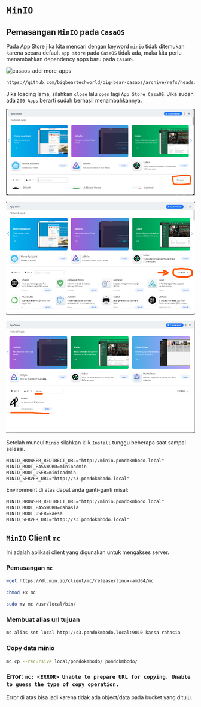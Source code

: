 # `MinIO`

## Pemasangan `MinIO` pada `CasaOS`

Pada App Store jika kita mencari dengan keyword `minio` tidak ditemukan karena secara default `app store` pada `CasaOS` tidak ada, maka kita perlu menambahkan dependency apps baru pada `CasaOS`.

![casaos-add-more-apps](attachments/casaos-add-more-apps.gif)

```txt
https://github.com/bigbeartechworld/big-bear-casaos/archive/refs/heads/master.zip
```

Jika loading lama, silahkan `close` lalu `open` lagi `App Store CasaOS`. Jika sudah ada `200 Apps` berarti sudah berhasil menambahkannya.

![01-minio-intro-91-apps](attachments/01-minio-intro-91-apps.png)

![01-minio-intro-200-apps](attachments/01-minio-intro-200-apps.png)

![01-minio-intro-search](attachments/01-minio-intro-search.png)

Setelah muncul `Minio` silahkan klik `Install` tunggu beberapa saat sampai selesai. 

```env
MINIO_BROWSER_REDIRECT_URL="http://minio.pondokmbodo.local"
MINIO_ROOT_PASSWORD=minioadmin
MINIO_ROOT_USER=minioadmin
MINIO_SERVER_URL="http://s3.pondokmbodo.local"
```

Environment di atas dapat anda ganti-ganti misal:
```env
MINIO_BROWSER_REDIRECT_URL="http://minio.pondokmbodo.local"
MINIO_ROOT_PASSWORD=rahasia
MINIO_ROOT_USER=kaesa
MINIO_SERVER_URL="http://s3.pondokmbodo.local"
```

## `MinIO` Client `mc`

Ini adalah aplikasi client yang digunakan untuk mengakses server.

### Pemasangan `mc`
```bash
wget https://dl.min.io/client/mc/release/linux-amd64/mc
```

```bash
chmod +x mc
```

```bash
sudo mv mc /usr/local/bin/
```
### Membuat alias url tujuan
```bash
mc alias set local http://s3.pondokmbodo.local:9010 kaesa rahasia
```
### Copy data minio
```bash
mc cp --recursive local/pondokmbodo/ pondokmbodo/
```
### Error: `mc: <ERROR> Unable to prepare URL for copying. Unable to guess the type of copy operation.`

Error di atas bisa jadi karena tidak ada object/data pada bucket yang dituju.
